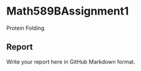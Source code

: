 # Math589BAssignment1
Protein Folding
## Report ##
Write your report here in GitHub Markdown format.
